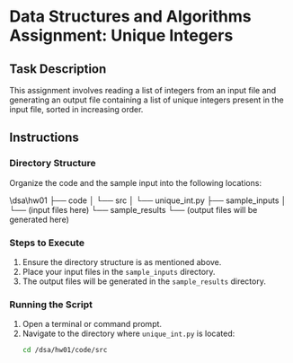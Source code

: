 # Data Structures and Algorithms Assignment: Unique Integers

## Task Description

This assignment involves reading a list of integers from an input file and generating an output file containing a list of unique integers present in the input file, sorted in increasing order. 

## Instructions

### Directory Structure

Organize the code and the sample input into the following locations:

\dsa\hw01
    ├── code
    │   └── src
    │       └── unique_int.py
    ├── sample_inputs
    │   └── (input files here)
    └── sample_results
        └── (output files will be generated here)


### Steps to Execute

1. Ensure the directory structure is as mentioned above.
2. Place your input files in the `sample_inputs` directory.
3. The output files will be generated in the `sample_results` directory.

### Running the Script

1. Open a terminal or command prompt.
2. Navigate to the directory where `unique_int.py` is located:
   ```bash
   cd /dsa/hw01/code/src
